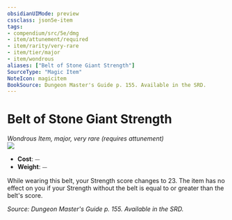 ```yaml
---
obsidianUIMode: preview
cssclass: json5e-item
tags:
- compendium/src/5e/dmg
- item/attunement/required
- item/rarity/very-rare
- item/tier/major
- item/wondrous
aliases: ["Belt of Stone Giant Strength"]
SourceType: "Magic Item"
NoteIcon: magicitem
BookSource: Dungeon Master's Guide p. 155. Available in the SRD.
---
```

# Belt of Stone Giant Strength
*Wondrous Item, major, very rare (requires attunement)*  
![](/2-Mechanics/CLI/items/img/belt-of-stone-giant-strength.webp#right)  

- **Cost**: ⏤
- **Weight**: ⏤

While wearing this belt, your Strength score changes to 23. The item has no effect on you if your Strength without the belt is equal to or greater than the belt's score.

*Source: Dungeon Master's Guide p. 155. Available in the SRD.*